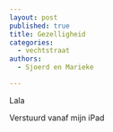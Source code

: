 ```yaml
---
layout: post
published: true
title: Gezelligheid
categories:
  - vechtstraat
authors:
  - Sjoerd en Marieke

---
```


Lala



Verstuurd vanaf mijn iPad
